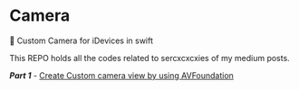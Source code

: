 # Camera
📸  Custom Camera for iDevices in swift 

This REPO holds all the codes related to sercxcxcxies of my medium posts.


***Part 1*** - [Create Custom camera view by using AVFoundation](https://medium.com/@rizwanm/https-medium-com-rizwanm-swift-camera-part-1-c38b8b773b2)
